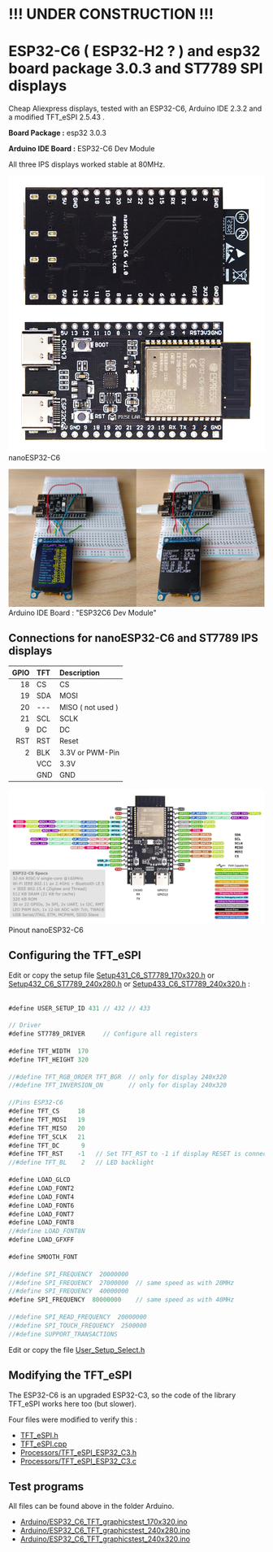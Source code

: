 # !!! UNDER CONSTRUCTION !!!

# ESP32-C6 ( ESP32-H2 ? ) and esp32 board package 3.0.3 and ST7789 SPI displays

Cheap Aliexpress displays, tested with an ESP32-C6, Arduino IDE 2.3.2 and a modified TFT_eSPI 2.5.43 .

**Board Package :** esp32 3.0.3

**Arduino IDE Board :** ESP32-C6 Dev Module

All three IPS displays worked stable at 80MHz.

![ESP32-C6.png](pictures/nanoESP32-C6-4.png)
nanoESP32-C6

![ESP32_C6](pictures/ESP32-C6.png)
Arduino IDE Board : "ESP32C6 Dev Module"


## Connections for nanoESP32-C6 and ST7789 IPS displays

| GPIO      | TFT   | Description          |
| --------: | :---- | :------------------- |
|        18 | CS    | CS                   |
|        19 | SDA   | MOSI                 |
|        20 | ---   | MISO  ( not used )   |
|        21 | SCL   | SCLK                 |
|         9 | DC    | DC                   |
|       RST | RST   | Reset                |
|         2 | BLK   | 3.3V or PWM-Pin      |
|           | VCC   | 3.3V                 |
|           | GND   | GND                  |

![pictures/nanoESP32-C6-Pinout_2.jpg](pictures/nanoESP32-C6-Pinout_2.jpg)
Pinout nanoESP32-C6

## Configuring the TFT_eSPI

Edit or copy the setup file [Setup431_C6_ST7789_170x320.h](Arduino/libraries/Setup431_C6_ST7789_170x320.h) or
  [Setup432_C6_ST7789_240x280.h](Arduino/libraries/Setup432_C6_ST7789_240x280.h) or [Setup433_C6_ST7789_240x320.h](Setup433_C6_ST7789_240x320.h) :
```java

#define USER_SETUP_ID 431 // 432 // 433

// Driver
#define ST7789_DRIVER     // Configure all registers

#define TFT_WIDTH  170
#define TFT_HEIGHT 320

//#define TFT_RGB_ORDER TFT_BGR  // only for display 240x320 
//#define TFT_INVERSION_ON       // only for display 240x320

//Pins ESP32-C6
#define TFT_CS     18 
#define TFT_MOSI   19
#define TFT_MISO   20
#define TFT_SCLK   21  
#define TFT_DC      9
#define TFT_RST    -1   // Set TFT_RST to -1 if display RESET is connected to ESP32 board EN
//#define TFT_BL    2   // LED backlight

#define LOAD_GLCD
#define LOAD_FONT2
#define LOAD_FONT4
#define LOAD_FONT6
#define LOAD_FONT7
#define LOAD_FONT8
//#define LOAD_FONT8N
#define LOAD_GFXFF

#define SMOOTH_FONT 

//#define SPI_FREQUENCY  20000000
//#define SPI_FREQUENCY  27000000  // same speed as with 20MHz
//#define SPI_FREQUENCY  40000000
#define SPI_FREQUENCY  80000000    // same speed as with 40MHz

//#define SPI_READ_FREQUENCY  20000000
//#define SPI_TOUCH_FREQUENCY  2500000
//#define SUPPORT_TRANSACTIONS
```

Edit or copy the file [User_Setup_Select.h](Arduino/libraries/TFT_eSPI/User_Setup_Select.h)

## Modifying the TFT_eSPI

The ESP32-C6 is an upgraded ESP32-C3, so the code of the library TFT_eSPI works here too (but slower).

Four files were modified to verify this :
- [TFT_eSPI.h](Arduino/libraries/TFT_eSPI/TFT_eSPI.h)
- [TFT_eSPI.cpp](Arduino/libraries/TFT_eSPI/TFT_eSPI.cpp)
- [Processors/TFT_eSPI_ESP32_C3.h](Arduino/libraries/TFT_eSPI/Processors/TFT_eSPI_ESP32_C3.h)
- [Processors/TFT_eSPI_ESP32_C3.c](Arduino/libraries/TFT_eSPI/Processors/TFT_eSPI_ESP32_C3.c)

## Test programs

All files can be found above in the folder Arduino.

- [Arduino/ESP32_C6_TFT_graphicstest_170x320.ino](Arduino/ESP32_C6_TFT_graphicstest_170x320/ESP32_C6_TFT_graphicstest_170x320.ino) 
- [Arduino/ESP32_C6_TFT_graphicstest_240x280.ino](Arduino/ESP32_C6_TFT_graphicstest_240x280/ESP32_C6_TFT_graphicstest_240x280.ino)
- [Arduino/ESP32_C6_TFT_graphicstest_240x320.ino](Arduino/ESP32_C6_TFT_graphicstest_240x320/ESP32_C6_TFT_graphicstest_240x320.ino)

